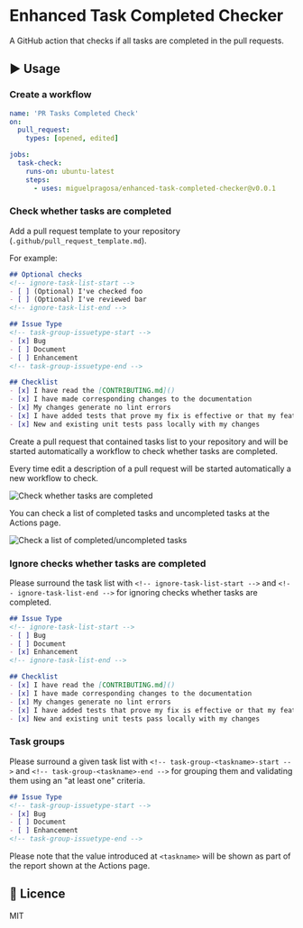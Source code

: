 # Enhanced Task Completed Checker
A GitHub action that checks if all tasks are completed in the pull requests.

## :arrow_forward: Usage

### Create a workflow
```yml
name: 'PR Tasks Completed Check'
on: 
  pull_request:
    types: [opened, edited]

jobs:
  task-check:
    runs-on: ubuntu-latest
    steps:
      - uses: miguelpragosa/enhanced-task-completed-checker@v0.0.1
```

### Check whether tasks are completed
Add a pull request template to your repository (`.github/pull_request_template.md`).

For example: 
```markdown
## Optional checks
<!-- ignore-task-list-start -->
- [ ] (Optional) I've checked foo
- [ ] (Optional) I've reviewed bar
<!-- ignore-task-list-end -->

## Issue Type
<!-- task-group-issuetype-start -->
- [x] Bug
- [ ] Document
- [ ] Enhancement
<!-- task-group-issuetype-end -->

## Checklist
- [x] I have read the [CONTRIBUTING.md]()
- [x] I have made corresponding changes to the documentation
- [x] My changes generate no lint errors
- [x] I have added tests that prove my fix is effective or that my feature works
- [x] New and existing unit tests pass locally with my changes
```

Create a pull request that contained tasks list to your repository and will be started automatically a workflow to check whether tasks are completed.

Every time edit a description of a pull request will be started automatically a new workflow to check.

![Check whether tasks are completed](check_result.png)

You can check a list of completed tasks and uncompleted tasks at the Actions page.

![Check a list of completed/uncompleted tasks](actions_console.png)

### Ignore checks whether tasks are completed
Please surround the task list with `<!-- ignore-task-list-start -->` and `<!-- ignore-task-list-end -->` for ignoring checks whether tasks are completed.

```markdown
## Issue Type
<!-- ignore-task-list-start -->
- [ ] Bug
- [ ] Document
- [x] Enhancement
<!-- ignore-task-list-end -->

## Checklist
- [x] I have read the [CONTRIBUTING.md]()
- [x] I have made corresponding changes to the documentation
- [x] My changes generate no lint errors
- [x] I have added tests that prove my fix is effective or that my feature works
- [x] New and existing unit tests pass locally with my changes
```

### Task groups
Please surround a given task list with `<!-- task-group-<taskname>-start -->` and `<!-- task-group-<taskname>-end -->` for grouping them and validating them using an "at least one" criteria.

```markdown
## Issue Type
<!-- task-group-issuetype-start -->
- [x] Bug
- [ ] Document
- [ ] Enhancement
<!-- task-group-issuetype-end -->
```

Please note that the value introduced at `<taskname>` will be shown as part of the report shown at the Actions page.

## :memo: Licence
MIT
